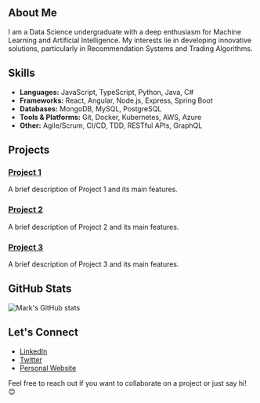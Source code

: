 ## About Me

I am a Data Science undergraduate with a deep enthusiasm for Machine Learning and Artificial Intelligence. My interests lie in developing innovative solutions, particularly in Recommendation Systems and Trading Algorithms.

## Skills

- **Languages:** JavaScript, TypeScript, Python, Java, C#
- **Frameworks:** React, Angular, Node.js, Express, Spring Boot
- **Databases:** MongoDB, MySQL, PostgreSQL
- **Tools & Platforms:** Git, Docker, Kubernetes, AWS, Azure
- **Other:** Agile/Scrum, CI/CD, TDD, RESTful APIs, GraphQL

## Projects

### [Project 1](https://github.com/marktr11/project1)
A brief description of Project 1 and its main features.

### [Project 2](https://github.com/marktr11/project2)
A brief description of Project 2 and its main features.

### [Project 3](https://github.com/marktr11/project3)
A brief description of Project 3 and its main features.

## GitHub Stats

![Mark's GitHub stats](https://github-readme-stats.vercel.app/api?username=marktr11&show_icons=true&theme=radical)

## Let's Connect

- [LinkedIn](https://www.linkedin.com/in/marktr11)
- [Twitter](https://twitter.com/marktr11)
- [Personal Website](https://www.marktr11.com)

Feel free to reach out if you want to collaborate on a project or just say hi! 😊
```` ▋

